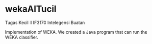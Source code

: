 # wekaAITucil
Tugas Kecil II IF3170 Intelegensi Buatan

Implementation of WEKA. We created a Java program that can run the WEKA classifier.
